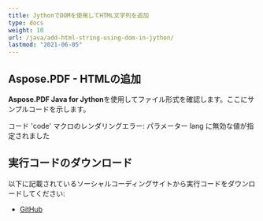 ```yaml
---
title: JythonでDOMを使用してHTML文字列を追加
type: docs
weight: 10
url: /java/add-html-string-using-dom-in-jython/
lastmod: "2021-06-05"
---
```


## Aspose.PDF - HTMLの追加

**Aspose.PDF Java for Jython**を使用してファイル形式を確認します。ここにサンプルコードを示します。

コード 'code' マクロのレンダリングエラー: パラメーター lang に無効な値が指定されました

## 実行コードのダウンロード

以下に記載されているソーシャルコーディングサイトから実行コードをダウンロードしてください:

- [GitHub](https://github.com/aspose-pdf/Aspose.PDF-for-Java/releases)